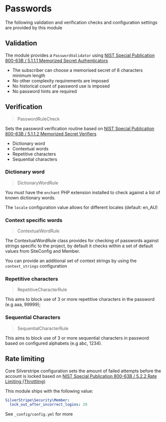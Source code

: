 # Passwords

The following validation and verification checks and configuration settings are provided by this module

## Validation

The module provides a ```PasswordValidator``` using [NIST Special Publication 800-63B / 5.1.1.1 Memorized Secret Authenticators](https://pages.nist.gov/800-63-3/sp800-63b.html#5111-memorized-secret-authenticators)

+ The subscriber can choose a memorised secret of 8 characters minimum length
+ No other complexity requirements are imposed
+ No historical count of password use is imposed
+ No password hints are required

## Verification

> PasswordRuleCheck

Sets the password verification routine based on [NIST Special Publication 800-63B / 5.1.1.2 Memorized Secret Verifiers](https://pages.nist.gov/800-63-3/sp800-63b.html#-5112-memorized-secret-verifiers)

+ Dictionary word
+ Contextual words
+ Repetitive characters
+ Sequential characters

### Dictionary word

> DictionaryWordRule

You must have the `enchant` PHP extension installed to check against a list of known dictionary words.

The `locale` configuration value allows for different locales (default: en_AU)

### Context specific words

> ContextualWordRule

The ContextualWordRule class provides for checking of passwords against strings specific to the project, by default it checks within a set of default values from SiteConfig and Member.

You can provide an additional set of context strings by using the `context_strings` configuration

### Repetitive characters

> RepetitiveCharacterRule

This aims to block use of 3 or more repetitive characters in the password (e.g aaa, 99999);

### Sequential Characters

> SequentialCharacterRule

This aims to block use of  3 or more sequential characters in  password based on configured alphabets (e.g abc, 1234).


## Rate limiting

Core Silverstripe configuration sets the amount of failed attempts before the account is locked based on [NIST Special Publication 800-63B / 5.2.2 Rate Limiting (Throttling)](https://pages.nist.gov/800-63-3/sp800-63b.html#throttle)

This module ships with the following value:

```yaml
SilverStripe\Security\Member:
  lock_out_after_incorrect_logins: 20
```

See `_config/config.yml` for more
